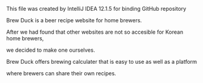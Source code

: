 This file was created by IntelliJ IDEA 12.1.5 for binding GitHub repository

Brew Duck is a beer recipe website for home brewers.

After we had found that other websites are not so accesible for Korean home brewers,

we decided to make one ourselves.

Brew Duck offers brewing calculater that is easy to use as well as a platform

where brewers can share their own recipes.

